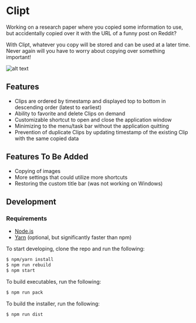 # Clipt

Working on a research paper where you copied some information to use, but
accidentally copied over it with the URL of a funny post on Reddit?

With Clipt, whatever you copy will be stored and can be used at a later
time. Never again will you have to worry about copying over something
important!

![alt text](./src/assets/images/demo.png)

## Features
- Clips are ordered by timestamp and displayed top to bottom in descending order
  (latest to earliest)
- Ability to favorite and delete Clips on demand
- Customizable shortcut to open and close the application window
- Minimizing to the menu/task bar without the application quitting
- Prevention of duplicate Clips by updating timestamp of the existing Clip with
  the same copied data

## Features To Be Added
- Copying of images
- More settings that could utilize more shortcuts
- Restoring the custom title bar (was not working on Windows)

## Development

### Requirements
- [Node.js](https://goo.gl/QXkkAl)
- [Yarn](https://goo.gl/QRG7dO) (optional, but significantly faster than npm)

To start developing, clone the repo and run the following:

```bash
$ npm/yarn install
$ npm run rebuild
$ npm start
```

To build executables, run the following:

```bash
$ npm run pack
```

To build the installer, run the following:

```bash
$ npm run dist
```
